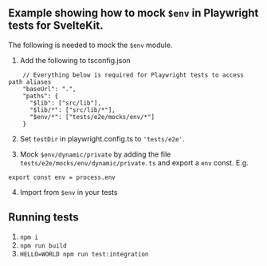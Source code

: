 ## Example showing how to mock `$env` in Playwright tests for SvelteKit.

The following is needed to mock the `$env` module. 

1. Add the following to tsconfig.json
```
    // Everything below is required for Playwright tests to access path aliases
    "baseUrl": ".",
    "paths": {
      "$lib": ["src/lib"],
      "$lib/*": ["src/lib/*"],
      "$env/*": ["tests/e2e/mocks/env/*"]
    }
```

2. Set `testDir` in playwright.config.ts to `'tests/e2e'`.

3. Mock `$env/dynamic/private` by adding the file `tests/e2e/mocks/env/dynamic/private.ts` and export a `env` const. 
E.g.

```
export const env = process.env
```

4. Import from `$env` in your tests


## Running tests

1. `npm i`
2. `npm run build`
3. `HELLO=WORLD npm run test:integration`



